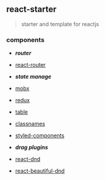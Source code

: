 ## react-starter 
> starter and template for reactjs 


### components
- ***router***
- [react-router](https://github.com/ReactTraining/react-router)

- ***state manage***
- [mobx](https://github.com/mobxjs/mobx)
- [redux](https://github.com/reduxjs/redux)

- [table](https://github.com/react-tools/react-table)
- [classnames](https://github.com/JedWatson/classnames)
- [styled-components](https://github.com/styled-components/styled-components)

- ***drag plugins***
- [react-dnd](https://github.com/react-dnd/react-dnd)
- [react-beautiful-dnd](https://github.com/atlassian/react-beautiful-dnd)